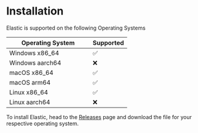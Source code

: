 # Installation

Elastic is supported on the following Operating Systems

<table><thead><tr><th width="205">Operating System</th><th>Supported</th></tr></thead><tbody><tr><td>Windows x86_64</td><td><span data-gb-custom-inline data-tag="emoji" data-code="2705">✅</span></td></tr><tr><td>Windows aarch64</td><td><span data-gb-custom-inline data-tag="emoji" data-code="274c">❌</span></td></tr><tr><td>macOS x86_64</td><td><span data-gb-custom-inline data-tag="emoji" data-code="2705">✅</span></td></tr><tr><td>macOS arm64</td><td><span data-gb-custom-inline data-tag="emoji" data-code="2705">✅</span></td></tr><tr><td>Linux x86_64</td><td><span data-gb-custom-inline data-tag="emoji" data-code="2705">✅</span></td></tr><tr><td>Linux aarch64</td><td><span data-gb-custom-inline data-tag="emoji" data-code="274c">❌</span></td></tr></tbody></table>

To install Elastic, head to the [Releases](https://github.com/Gold872/elastic-dashboard/releases/latest) page and download the file for your respective operating system.

